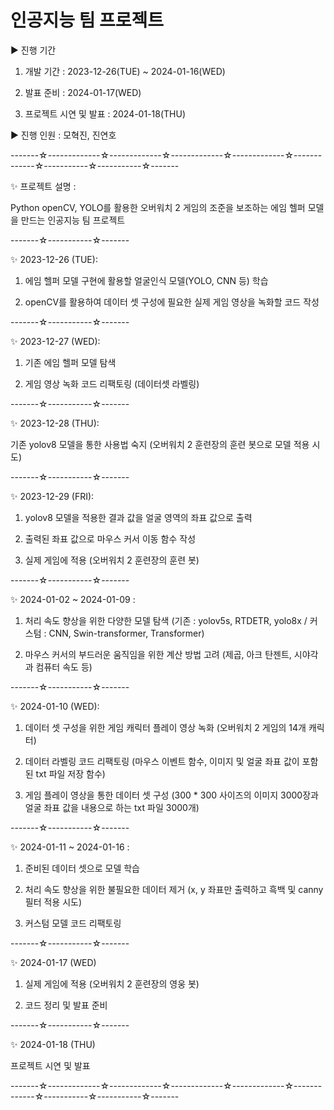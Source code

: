 # 인공지능 팀 프로젝트

▶ 진행 기간

 1) 개발 기간 : 2023-12-26(TUE) ~ 2024-01-16(WED)

 2) 발표 준비 : 2024-01-17(WED)

 3) 프로젝트 시연 및 발표 : 2024-01-18(THU)

▶ 진행 인원 : 모혁진, 진연호

-------☆-------------☆-------------☆-------------☆-------------☆-------------☆-----------☆-----------☆-------

✨ 프로젝트 설명 : 

Python openCV, YOLO를 활용한 오버워치 2 게임의 조준을 보조하는 에임 헬퍼 모델을 만드는 인공지능 팀 프로젝트

-------☆-----------☆-------

✨ 2023-12-26 (TUE): 

1. 에임 헬퍼 모델 구현에 활용할 얼굴인식 모델(YOLO, CNN 등) 학습

2. openCV를 활용하여 데이터 셋 구성에 필요한 실제 게임 영상을 녹화할 코드 작성

-------☆-----------☆-------

✨ 2023-12-27 (WED): 

1. 기존 에임 헬퍼 모델 탐색

2. 게임 영상 녹화 코드 리팩토링 (데이터셋 라벨링)

-------☆-----------☆-------

✨ 2023-12-28 (THU): 

기존 yolov8 모델을 통한 사용법 숙지 (오버워치 2 훈련장의 훈련 봇으로 모델 적용 시도)

-------☆-----------☆-------

✨ 2023-12-29 (FRI): 

1. yolov8 모델을 적용한 결과 값을 얼굴 영역의 좌표 값으로 출력

2. 출력된 좌표 값으로 마우스 커서 이동 함수 작성

3. 실제 게임에 적용 (오버워치 2 훈련장의 훈련 봇)

-------☆-----------☆-------

✨ 2024-01-02 ~ 2024-01-09 :

1. 처리 속도 향상을 위한 다양한 모델 탐색 (기존 : yolov5s, RTDETR, yolo8x / 커스텀 : CNN, Swin-transformer, Transformer)

2. 마우스 커서의 부드러운 움직임을 위한 계산 방법 고려 (제곱, 아크 탄젠트, 시야각과 컴퓨터 속도 등)

-------☆-----------☆-------

✨ 2024-01-10 (WED):

1. 데이터 셋 구성을 위한 게임 캐릭터 플레이 영상 녹화 (오버워치 2 게임의 14개 캐릭터)

2. 데이터 라벨링 코드 리팩토링 (마우스 이벤트 함수, 이미지 및 얼굴 좌표 값이 포함된 txt 파일 저장 함수)

3. 게임 플레이 영상을 통한 데이터 셋 구성 (300 * 300 사이즈의 이미지 3000장과 얼굴 좌표 값을 내용으로 하는 txt 파일 3000개)

-------☆-----------☆-------

✨ 2024-01-11 ~ 2024-01-16 :

1. 준비된 데이터 셋으로 모델 학습

2. 처리 속도 향상을 위한 불필요한 데이터 제거 (x, y 좌표만 출력하고 흑백 및 canny 필터 적용 시도)

3. 커스텀 모델 코드 리팩토링

-------☆-----------☆-------

✨ 2024-01-17 (WED)

1. 실제 게임에 적용 (오버워치 2 훈련장의 영웅 봇)

2. 코드 정리 및 발표 준비
   
-------☆-----------☆-------

✨ 2024-01-18 (THU)

프로젝트 시연 및 발표

-------☆-------------☆-------------☆-------------☆-------------☆-------------☆-----------☆-----------☆-------



